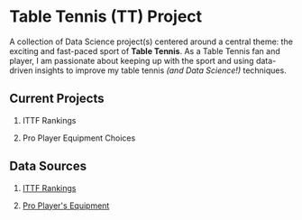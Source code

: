 # Table Tennis (TT) Project

A collection of Data Science project(s) centered around a central theme: the exciting and fast-paced sport of **Table Tennis**. As a Table Tennis fan and player, I am passionate about keeping up with the sport and using data-driven insights to improve my table tennis _(and Data Science!)_ techniques.

## Current Projects

1. ITTF Rankings

1. Pro Player Equipment Choices

## Data Sources

1. [ITTF Rankings](https://www.ittf.com/rankings/)

1. [Pro Player's Equipment](https://tabletennis.guide/equipment.php?gender=1)